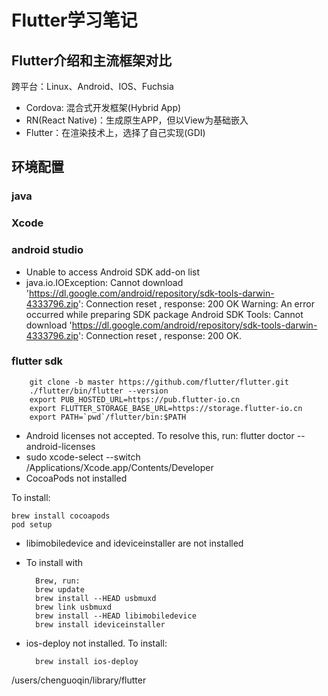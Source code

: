 # Flutter学习笔记

## Flutter介绍和主流框架对比

跨平台：Linux、Android、IOS、Fuchsia

- Cordova: 混合式开发框架(Hybrid App)
- RN(React Native)：生成原生APP，但以View为基础嵌入
- Flutter：在渲染技术上，选择了自己实现(GDI)

## 环境配置

### java
### Xcode
### android studio

- Unable to access Android SDK add-on list
- java.io.IOException: Cannot download 'https://dl.google.com/android/repository/sdk-tools-darwin-4333796.zip': Connection reset
, response: 200 OK
Warning: An error occurred while preparing SDK package Android SDK Tools: Cannot download 'https://dl.google.com/android/repository/sdk-tools-darwin-4333796.zip': Connection reset
, response: 200 OK.
### flutter sdk

		git clone -b master https://github.com/flutter/flutter.git
		./flutter/bin/flutter --version
		export PUB_HOSTED_URL=https://pub.flutter-io.cn
		export FLUTTER_STORAGE_BASE_URL=https://storage.flutter-io.cn
		export PATH=`pwd`/flutter/bin:$PATH

- Android licenses not accepted.  To resolve this, run: flutter doctor --android-licenses
- sudo xcode-select --switch /Applications/Xcode.app/Contents/Developer
- CocoaPods not installed

To install:

	brew install cocoapods
	pod setup

- libimobiledevice and ideviceinstaller are not installed
- To install with

		Brew, run:
		brew update
		brew install --HEAD usbmuxd
		brew link usbmuxd
		brew install --HEAD libimobiledevice
		brew install ideviceinstaller

- ios-deploy not installed. To install:

		brew install ios-deploy
/users/chenguoqin/library/flutter
